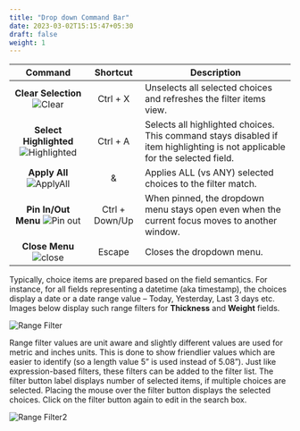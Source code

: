 ```yaml
---
title: "Drop down Command Bar"
date: 2023-03-02T15:15:47+05:30
draft: false
weight: 1
---
```


|Command | Shortcut | Description|
|:--------:|:----------:|------------|
**Clear Selection** ![Clear](/images/clear.png)| Ctrl + X | Unselects all selected choices and refreshes the filter items view.
**Select Highlighted** ![Highlighted](/images/Highlighted.png)| Ctrl + A | Selects all highlighted choices. This command stays disabled if item highlighting is not applicable for the selected field.
**Apply All** ![ApplyAll](/images/ApplyAll.png)| & |Applies ALL (vs ANY) selected choices to the filter match.
**Pin In/Out Menu** ![Pin out](/images/PinOut.png)| Ctrl + Down/Up | When pinned, the dropdown menu stays open even when the current focus moves to another window.
**Close Menu** ![close](/images/close.png)| Escape | Closes the dropdown menu.

Typically, choice items are prepared based on the field semantics. For instance, for all fields representing a datetime (aka timestamp), the choices display a date or a date range value – Today, Yesterday, Last 3 days etc. Images below display such range filters for **Thickness** and **Weight** fields.

![Range Filter](/images/RangeFilter.png)

Range filter values are unit aware and slightly different values are used for metric and inches units. This is done to show friendlier values which are easier to identify (so a length value 5” is used instead of 5.08”). Just like expression-based filters, these filters can be added to the filter list. The filter button label displays number of selected items, if multiple choices are selected. Placing the mouse over the filter button displays the selected choices. Click on the filter button again to edit in the search box.

![Range Filter2](/images/RangeFilter2.png)